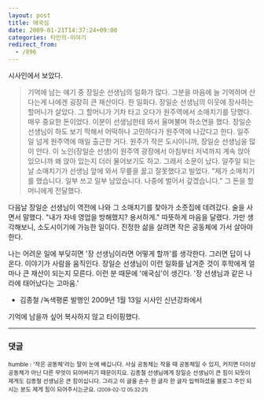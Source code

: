 ```yaml
---
layout: post
title: 애국심
date: 2009-01-21T14:37:24+09:00
categories: 타인의-이야기
redirect_from:
  - /896
---
```


시사인에서 보았다.

> 기억에 남는 얘기 중 장일순 선생님의 일화가 많다. 그분을 마음에 늘 기억하며 산다는게 나에겐 굉장히 큰 재산이다. 한 일화다. 장일순 선생님의 이웃에 장사하는 할머니가 살았다. 그 할머니가 기차 타고 오다가 원주역에서 소매치기를 당했다. 매우 중요한 돈이었다. 이분이 선생님한테 와서 울며불며 하소연을 했다. 장일순 선생님이 하도 보기 딱해서 어떡하나 고민하다가 원주역에 나갔다고 한다. 일주일 넘게 원주역에 매일 출근한 거다. 원주가 작은 도시이니까, 장일순 선생님을 많이 안다. 이 노인(장일순 선생)이 원주역 광장에서 아침부터 저녁까지 계속 앉아 있으니까 왜 앉아 있는지 더러 물어보기도 하고. 그래서 소문이 났다. 일주일 되는 날 소매치기가 선생님 앞에 와서 무릎을 꿇고 잘못했다고 빌었다. "제가 소매치기를 했습니다. 일부 쓰고 일부 남았습니다. 나중에 벌어서 갚겠습니다." 그 돈을 할머니에게 전달했다.

다음날 장일순 선생님이 역전에 나와 그 소매치기를 찾아가 소줏집에 데려갔다. 술을 사면서 말했다. "내가 자네 영업을 방해했지? 용서하게." 따뜻하게 마음을 달랬다. 가만 생각해보니, 소도시이기에 가능한 일이다. 진정한 삶을 살려면 작은 공동체에 가서 살아야 한다.

나는 어려운 일에 부딪히면 '장 선생님이라면 어떻게 할까'를 생각한다. 그러면 답이 나온다. 이야기가 사람을 움직인다. 장일순 선생님이 이런 일화를 남겨준 것이 후학에게 얼마나 큰 재산이 되는지 모른다. 이런 분 때문에 '애국심'이 생긴다. '장 선생님과 같은 나라에 태어났다는 고마움.'

- 김종철 /녹색평론 발행인 2009년 1월 13일 시사인 신년강좌에서

기억에 남을까 싶어 복사하지 않고 타이핑했다.

* * *

### 댓글



<!--- cmt:1185 --->
<!--- mail: --->
<!--- parent:0 --->

<small class=comment>humble : '작은 공동체'라는 말이 눈에 배깁니다. 사실 공동체는 작을 때 공동체일 수 있지, 커지면 더이상 공동체가 아닌 다른 무엇이 되어버리기 때문이지요.     김종철 선생님에게 장일순 선생님이 큰 힘이 되듯이 제게도 김종철 선생님은 큰 힘이십니다. 그리고 이 글을 손수 한 글자 한 글자 입력하셨을 블로그 주인 되시는 분도 제게 힘이 되어주시는군요. <small>(2009-02-12 05:32:21)</small></small>

